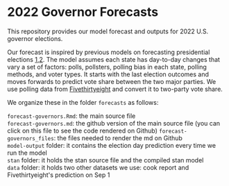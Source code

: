 # 2022 Governor Forecasts

This repository provides our model forecast and outputs for 2022 U.S. governor elections. 

Our forecast is inspired by previous models on forecasting presidential elections [1](https://hdsr.mitpress.mit.edu/pub/nw1dzd02/release/2),[2](https://votamatic.org/wp-content/uploads/2013/07/Linzer-JASA13.pdf). 
The model assumes each state has day-to-day changes that vary a set of factors: polls, pollsters, polling bias in each state, polling methods, and voter types. 
It starts with the last election outcomes and moves forwards to predict vote share between the two major parties. 
We use polling data from [Fivethirtyeight](https://projects.fivethirtyeight.com/polls/) and convert it to two-party vote share. 

We organize these in the folder `forecasts` as follows:

  `forecast-governors.Rmd`: the main source file  
  `forecast-governors.md`: the github version of the main source file (you can click on this file to see the code rendered on Github) 
  `forecast-governors_files`: the files needed to render the md on Github  
  `model-output` folder: it contains the election day prediction every time we run the model  
  `stan` folder: it holds the stan source file and the compiled stan model  
  `data` folder: it holds two other datasets we use: cook report and Fivethirtyeight's prediction on Sep 1  
 
  
